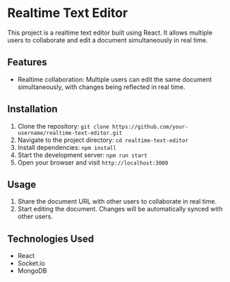 # Realtime Text Editor

This project is a realtime text editor built using React. It allows multiple users to collaborate and edit a document simultaneously in real time.

## Features

-   Realtime collaboration: Multiple users can edit the same document simultaneously, with changes being reflected in real time.

## Installation

1. Clone the repository: `git clone https://github.com/your-username/realtime-text-editor.git`
2. Navigate to the project directory: `cd realtime-text-editor`
3. Install dependencies: `npm install`
4. Start the development server: `npm run start`
5. Open your browser and visit `http://localhost:3000`

## Usage

1. Share the document URL with other users to collaborate in real time.
2. Start editing the document. Changes will be automatically synced with other users.

## Technologies Used

-   React
-   Socket.io
-   MongoDB

